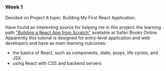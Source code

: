 ### Week 1
Decided on Project A topic: Building My First React Application.

Have found an interesting source for helping me in this project: the learning path ["Building a React App from Scratch"](https://www.safaribooksonline.com/learning-paths/learning-path-building/9781491991794) available at Safari Books Online. Apparently this tutorial is designed for entry-level application and web developers and have as main learning outcomes:
* the basics of React, such as components, state, props, life cycles, and JSX
* using React with CSS and backend servers
